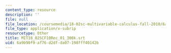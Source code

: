 ```yaml
---
content_type: resource
description: ''
file: null
file_location: /coursemedia/18-02sc-multivariable-calculus-fall-2010/6a9b90f9af76d2dfda07198fff40142b_MIT18_02SCF10Rec_01_300k.srt
file_type: application/x-subrip
resourcetype: Other
title: MIT18_02SCF10Rec_01_300k.srt
uid: 6a9b90f9-af76-d2df-da07-198fff40142b
---
```

